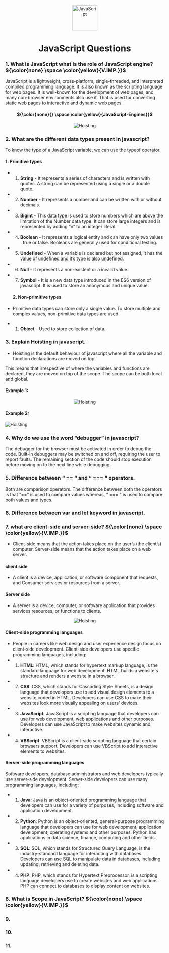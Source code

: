 <div align="center">
<img src='./Images/js.png' alt='JavaScript' height='80'>

<!-- $${\color{red}Welcome \space \color{lightblue}To \space \color{lightgreen}{github}}$$ -->

# JavaScript Questions
</div>

### 1. What is JavaScript what is the role of JavaScript engine? ${\color{none} \space \color{yellow}{V.IMP.}}$


JavaScript is a lightweight, cross-platform, single-threaded, and interpreted compiled programming language. It is also known as the scripting language for web pages. It is well-known for the development of web pages, and many non-browser environments also use it.  That is used for converting static web pages to interactive and dynamic web pages.

<div align="center">

#### ${\color{none}{} \space \color{yellow}{JavaScript-Engines}}$

<img src='./Images/js-enging-browser.png' alt='Hoisting' height=''>
</div>
<!-- JavaScript is a weakly typed language (dynamically typed). JavaScript can be used for Client-side developments as well as Server-side developments. JavaScript is both an imperative and declarative type of language. JavaScript contains a standard library of objects, like Array, Date, and Math, and a core set of language elements like operators, control structures, and statements.  -->


### 2. What are the different data types present in javascript?

 To know the type of a JavaScript variable, we can use the typeof operator.

#### 1. Primitive types

- 1. <b>String</b> -  It represents a series of characters and is written with quotes. A string can be represented using a single or a double quote.

- 2. <b>Number</b> - It represents a number and can be written with or without decimals.

- 3. <b>Bigint</b> - This data type is used to store numbers which are above the limitation of the Number data type. It can store large integers and is represented by adding “n” to an integer literal.

- 4. <b>Boolean</b> - It represents a logical entity and can have only two values : true or false. Booleans are generally used for conditional testing.

- 5. <b>Undefined</b> - When a variable is declared but not assigned, it has the value of undefined and it’s type is also undefined.

- 6. <b>Null</b> - It represents a non-existent or a invalid value.

- 7. <b>Symbol</b> - It is a new data type introduced in the ES6 version of javascript. It is used to store an anonymous and unique value.

  #### 2. Non-primitive types

- Primitive data types can store only a single value. To store multiple and complex values, non-primitive data types are used.
- 1. <b>Object</b> - Used to store collection of data.


### 3. Explain Hoisting in javascript.

- Hoisting is the default behaviour of javascript where all the variable and function declarations are moved on top.

This means that irrespective of where the variables and functions are declared, they are moved on top of the scope. The scope can be both local and global.

#### Example 1:
<div align="center">
<img src='./Images/Hoisting-1.jpeg' alt='Hoisting' height=''>
</div>

#### Example 2:
<img src='./Images/Hoisting-2.webp' alt='Hoisting' height=''>

### 4. Why do we use the word “debugger” in javascript?

The debugger for the browser must be activated in order to debug the code. Built-in debuggers may be switched on and off, requiring the user to report faults. The remaining section of the code should stop execution before moving on to the next line while debugging.

### 5. Difference between “ == “ and “ === “ operators.

Both are comparison operators. The difference between both the operators is that “==” is used to compare values whereas, “ === “ is used to compare both values and types.

### 6. Difference between var and let keyword in javascript.

### 7. what are client-side and server-side?  ${\color{none} \space \color{yellow}{V.IMP.}}$

- Client-side means that the action takes place on the user’s (the client’s) computer. Server-side means that the action takes place on a web server. 
#### client side
- A client is a device, application, or software component that requests, and Consumer services or resources from a server.

#### Server side

- A server is a device, computer, or software application that provides services resources, or functions to clients.

<div align="center">
<img src='./Images/client-and-server-side.png' alt='Hoisting' height=''>
</div>

#### Client-side programming languages
- People in careers like web design and user experience design focus on client-side development. Client-side developers use specific programming languages, including:
- 1. <b>HTML</b>: HTML, which stands for hypertext markup language, is the standard language for web development. HTML builds a website's structure and renders a website in a browser.
- 2. <b>CSS</b>: CSS, which stands for Cascading Style Sheets, is a design language that developers use to add visual design elements to a website coded in HTML. Developers can use CSS to make their websites look more visually appealing on users' devices.
- 3. <b>JavaScript</b>: JavaScript is a scripting language that developers can use for web development, web applications and other purposes. Developers can use JavaScript to make websites dynamic and interactive.
- 4. <b>VBScript</b>: VBScript is a client-side scripting language that certain browsers support. Developers can use VBScript to add interactive elements to websites.

#### Server-side programming languages
Software developers, database administrators and web developers typically use server-side development. Server-side developers can use many programming languages, including:

- 1. <b>Java</b>: Java is an object-oriented programming language that developers can use for a variety of purposes, including software and application development.
- 2. <b>Python</b>: Python is an object-oriented, general-purpose programming language that developers can use for web development, application development, operating systems and other purposes. Python has applications in data science, finance, computing and other fields.
- 3. <b>SQL</b>: SQL, which stands for Structured Query Language, is the industry-standard language for interacting with databases. Developers can use SQL to manipulate data in databases, including updating, retrieving and deleting data.
- 4. <b>PHP</b>: PHP, which stands for Hypertext Preprocessor, is a scripting language developers use to create websites and web applications. PHP can connect to databases to display content on websites.

### 8. What is Scope in JavaScript? ${\color{none} \space \color{yellow}{V.IMP.}}$


### 9. 
### 10.
### 11.